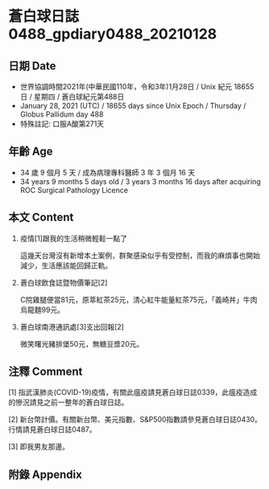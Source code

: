 [_metadata_:encoding]: - "utf-8"
[_metadata_:language]: - "zh-Hant-TW"
[_metadata_:fileformat]: - "markdown"
[_metadata_:MIME_type]: - "text/plain"
[_metadata_:markdown_version]: - "commonmark version 0.29"
[_metadata_:markdown_spec]: - "https://spec.commonmark.org/0.29/"

# 蒼白球日誌0488_gpdiary0488_20210128 #

## 日期 Date ##

* 世界協調時間2021年(中華民國110年，令和3年)1月28日 / Unix 紀元 18655 日 / 星期四 / 蒼白球紀元第488日
* January 28, 2021 (UTC) / 18655 days since Unix Epoch / Thursday / Globus Pallidum day 488
* 特殊註記: 口服A酸第271天

## 年齡 Age ##

* 34 歲 9 個月 5 天 / 成為病理專科醫師 3 年 3 個月 16 天
* 34 years 9 months 5 days old / 3 years 3 months 16 days after acquiring ROC Surgical Pathology Licence

## 本文 Content ##

1. 疫情[1]跟我的生活稍微輕鬆一點了

    這幾天台灣沒有新增本土案例，群聚感染似乎有受控制，而我的麻煩事也開始減少，生活應該能回歸正軌。
    
2. 蒼白球飲食誌暨物價筆記[2]

    C院雞腿便當81元，原萃紅茶25元，清心紅牛能量紅茶75元，「義崎丼」牛肉烏龍麵99元。

3. 蒼白球南港通訊處[3]支出回報[2]

    微笑曙光豬排堡50元，無糖豆漿20元。

## 注釋 Comment ##

[1] 指武漢肺炎(COVID-19)疫情，有關此瘟疫請見蒼白球日誌0339，此瘟疫造成的慘況請見之前一整年的蒼白球日誌。

[2] 新台幣計價。有關新台幣、美元指數、S&P500指數請參見蒼白球日誌0430。行情請見蒼白球日誌0487。

[3] 即我男友那邊。

## 附錄 Appendix ##

